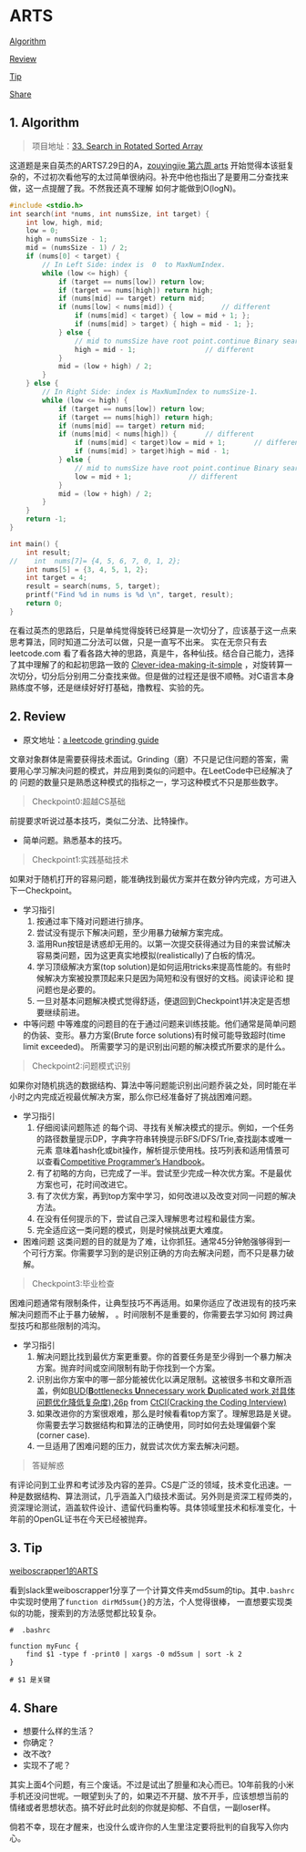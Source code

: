 # ARTS
 [Algorithm](#1-algorithm)

 [Review](#1-review)

 [Tip](#3-tip)

 [Share](#4-share)
 
## 1. Algorithm

> 项目地址：[33. Search in Rotated Sorted Array]( https://leetcode-cn.com/problems/search-in-rotated-sorted-array/description/ )

这道题是来自英杰的ARTS7.29日的A，[zouyingjie 第六周 arts](https://github.com/zouyingjie/arts/blob/master/2018-07-29.md#一-algorithms)
开始觉得本该挺复杂的，不过初次看他写的太过简单很纳闷。补充中他也指出了是要用二分查找来做，这一点提醒了我。不然我还真不理解
如何才能做到O(logN)。
```  cpp
#include <stdio.h>
int search(int *nums, int numsSize, int target) {
    int low, high, mid;
    low = 0;
    high = numsSize - 1;
    mid = (numsSize - 1) / 2;
    if (nums[0] < target) {
        // In Left Side: index is  0  to MaxNumIndex.
        while (low <= high) {
            if (target == nums[low]) return low;
            if (target == nums[high]) return high;
            if (nums[mid] == target) return mid;
            if (nums[low] < nums[mid]) {			// different
                if (nums[mid] < target) { low = mid + 1; };
                if (nums[mid] > target) { high = mid - 1; };
            } else {
                // mid to numsSize have root point.continue Binary search.
                high = mid - 1;					// different
            }
            mid = (low + high) / 2;
        }
    } else {
        // In Right Side: index is MaxNumIndex to numsSize-1.
        while (low <= high) {
            if (target == nums[low]) return low;
            if (target == nums[high]) return high;
            if (nums[mid] == target) return mid;
            if (nums[mid] < nums[high]) {		// different
                if (nums[mid] < target)low = mid + 1;		// different
                if (nums[mid] > target)high = mid - 1;
            } else {
                // mid to numsSize have root point.continue Binary search.
                low = mid + 1;				// different
            }
            mid = (low + high) / 2;	
        }
    }
    return -1;
}

int main() {
    int result;
//    int  nums[7]= {4, 5, 6, 7, 0, 1, 2};
    int nums[5] = {3, 4, 5, 1, 2};
    int target = 4;
    result = search(nums, 5, target);
    printf("Find %d in nums is %d \n", target, result);
    return 0;
}
```
在看过英杰的思路后，只是单纯觉得旋转已经算是一次切分了，应该基于这一点来思考算法，同时知道二分法可以做，只是一直写不出来。
实在无奈只有去leetcode.com 看了看各路大神的思路，真是牛，各种仙技。结合自己能力，选择了其中理解了的和起初思路一致的
[Clever-idea-making-it-simple](https://leetcode.com/problems/search-in-rotated-sorted-array/discuss/14435/Clever-idea-making-it-simple)
，对旋转算一次切分，切分后分别用二分查找来做。但是做的过程还是很不顺畅。对C语言本身熟练度不够，还是继续好好打基础，撸教程、实验的先。


## 2. Review

- 原文地址：[a leetcode grinding guide](https://www.reddit.com/r/cscareerquestions/comments/6luszf/a_leetcode_grinding_guide/ )

文章对象群体是需要获得技术面试。Grinding（磨）不只是记住问题的答案，需要用心学习解决问题的模式，并应用到类似的问题中。在LeetCode中已经解决了的
问题的数量只是熟悉这种模式的指标之一，学习这种模式不只是那些数字。
> Checkpoint0:超越CS基础

前提要求听说过基本技巧，类似二分法、比特操作。
- 简单问题。熟悉基本的技巧。

> Checkpoint1:实践基础技术

如果对于随机打开的容易问题，能准确找到最优方案并在数分钟内完成，方可进入下一Checkpoint。

- 学习指引
   1. 按通过率下降对问题进行排序。
   2. 尝试没有提示下解决问题，至少用暴力破解方案完成。
   3. 滥用Run按钮是诱惑却无用的。以第一次提交获得通过为目的来尝试解决容易类问题，因为这更真实地模拟(realistically)了白板的情况。
   4. 学习顶级解决方案(top solution)是如何运用tricks来提高性能的。有些时候解决方案被投票顶起来只是因为简短和没有很好的文档。阅读评论和
  提问题也是必要的。
   5. 一旦对基本问题解决模式觉得舒适，便退回到Checkpoint1并决定是否想要继续前进。
 - 中等问题
 中等难度的问题目的在于通过问题来训练技能。他们通常是简单问题的伪装、变形。暴力方案(Brute force solutions)有时候可能导致超时(time limit exceeded)。
 所需要学习的是识别出问题的解决模式所要求的是什么。
 
> Checkpoint2:问题模式识别

如果你对随机挑选的数据结构、算法中等问题能识别出问题乔装之处，同时能在半小时之内完成近视最优解决方案，那么你已经准备好了挑战困难问题。

- 学习指引
    1. 仔细阅读问题陈述 的每个词、寻找有关解决模式的提示。例如，一个任务的路径数量提示DP，字典字符串转换提示BFS/DFS/Trie,查找副本或唯一元素
  意味着hash化或bit操作，解析提示使用栈。技巧列表和适用情景可以查看[Competitive Programmer’s Handbook](assets/001-100/003/CompetitiveProgrammer'sHandbook.pdf)。
    2. 有了初略的方向，已完成了一半。尝试至少完成一种次优方案。不是最优方案也可，花时间改进它。
    3. 有了次优方案，再到top方案中学习，如何改进以及改变对同一问题的解决方法。
    4. 在没有任何提示的下，尝试自己深入理解思考过程和最佳方案。
    5. 完全适应这一类问题的模式，则是时候挑战更大难度。
- 困难问题
    这类问题的目的就是为了难，让你抓狂。通常45分钟勉强够得到一个可行方案。你需要学习到的是识别正确的方向去解决问题，而不只是暴力破解。
    
 > Checkpoint3:毕业检查
 
 困难问题通常有限制条件，让典型技巧不再适用。如果你适应了改进现有的技巧来解决问题而不止于暴力破解，   。时间限制不是重要的，你需要去学习如何
 跨过典型技巧和那些限制的鸿沟。
 
 - 学习指引
    1. 解决问题比找到最优方案更重要。你的首要任务是至少得到一个暴力解决方案。抛弃时间或空间限制有助于你找到一个方案。
    2. 识别出你方案中的哪一部分能被优化以满足限制。这被很多书和文章所涵盖，例如[BUD(**B**ottlenecks **U**nnecessary work **D**uplicated work,对具体问题优化降低复杂度),26p](../../assets/Part-1/003/crackingthecodinginterview-abbreviated-aug2016-160811001528.pdf)
from [CtCI(Cracking the Coding Interview)](https://github.com/careercup)
    3. 如果改进你的方案很艰难，那么是时候看看top方案了。理解思路是关键。你需要去学习数据结构和算法的正确使用，同时如何去处理偏僻个案(corner case).
    4. 一旦适用了困难问题的压力，就尝试次优方案去解决问题。


> 答疑解惑

有评论问到工业界和考试涉及内容的差异。CS是广泛的领域，技术变化迅速。一种是数据结构、算法测试，几乎涵盖入门级技术面试。另外则是资深工程师类的，
资深理论测试，涵盖软件设计、遗留代码重构等。具体领域里技术和标准变化，十年前的OpenGL证书在今天已经被抛弃。



## 3. Tip

[weiboscrapper1的ARTS](https://github.com/weiboscrapper1/ARTS/blob/master/week29%402018.md#tip)

看到slack里weiboscrapper1分享了一个计算文件夹md5sum的tip。其中`.bashrc`中实现时使用了`function dirMd5sum{}`的方法，个人觉得很棒，
一直想要实现类似的功能，搜索到的方法感觉都比较复杂。

```
#  .bashrc

function myFunc {
    find $1 -type f -print0 | xargs -0 md5sum | sort -k 2
}

# $1 是关键
```


## 4. Share


- 想要什么样的生活？
- 你确定？
- 改不改?
- 实现不了呢？

其实上面4个问题，有三个废话。不过是试出了胆量和决心而已。10年前我的小米手机还没问世呢。一眼望到头了的，如果迈不开腿、放不开手，应该想想当前的
情绪或者思想状态。搞不好此时此刻的你就是抑郁、不自信，一副loser样。

倘若不幸，现在才醒来，也没什么或许你的人生里注定要将批判的自我写入你内心。

